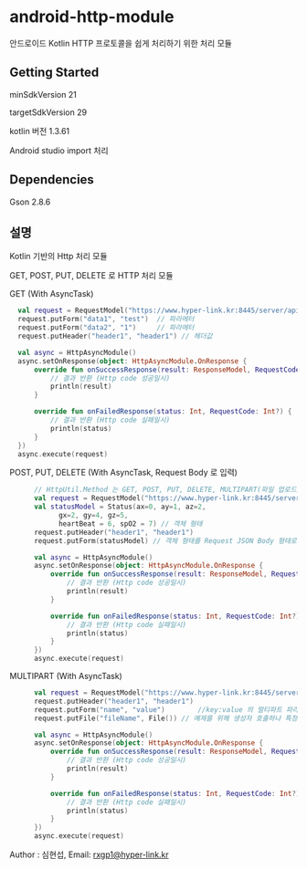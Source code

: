 # android-http-module
안드로이드 Kotlin HTTP 프로토콜을 쉽게 처리하기 위한 처리 모듈 


## Getting Started 
minSdkVersion 21

targetSdkVersion 29

kotlin 버전 1.3.61 

Android studio import 처리

## Dependencies 
Gson 2.8.6 

## 설명
Kotlin 기반의 Http 처리 모듈 

GET, POST, PUT, DELETE 로 HTTP 처리 모듈 


GET (With AsyncTask) 
~~~kotlin
  val request = RequestModel("https://www.hyper-link.kr:8445/server/api/test/getData", HttpUtil.Method.GET)
  request.putForm("data1", "test")  // 파라메터
  request.putForm("data2", "1")     // 파라메터 
  request.putHeader("header1", "header1") // 헤더값

  val async = HttpAsyncModule()
  async.setOnResponse(object: HttpAsyncModule.OnResponse {
      override fun onSuccessResponse(result: ResponseModel, RequestCode: Int?) {
          // 결과 반환 (Http code 성공일시)
          println(result)
      }

      override fun onFailedResponse(status: Int, RequestCode: Int?) {
          // 결과 반환 (Http code 실패일시)
          println(status)
      }
  })
  async.execute(request)
~~~ 

POST, PUT, DELETE (With AsyncTask, Request Body 로 입력) 
~~~kotlin
      // HttpUtil.Method 는 GET, POST, PUT, DELETE, MULTIPART(파일 업로드) 존재 
      val request = RequestModel("https://www.hyper-link.kr:8445/server/api/test/postData", HttpUtil.Method.POST) 
      val statusModel = Status(ax=0, ay=1, az=2,
            gx=2, gy=4, gz=5,
            heartBeat = 6, spO2 = 7) // 객체 형태
      request.putHeader("header1", "header1")
      request.putForm(statusModel) // 객체 형태를 Request JSON Body 형태로 입력 

      val async = HttpAsyncModule()
      async.setOnResponse(object: HttpAsyncModule.OnResponse {
          override fun onSuccessResponse(result: ResponseModel, RequestCode: Int?) {
              // 결과 반환 (Http code 성공일시)
              println(result)
          }

          override fun onFailedResponse(status: Int, RequestCode: Int?) {
              // 결과 반환 (Http code 실패일시)
              println(status)
          }
      })
      async.execute(request)
~~~

MULTIPART (With AsyncTask) 
~~~kotlin
      val request = RequestModel("https://www.hyper-link.kr:8445/server/api/test/postData", HttpUtil.Method.MULTIPART)
      request.putHeader("header1", "header1")
      request.putForm("name", "value")        //key:value 의 멀티파트 파라메터 
      request.putFile("fileName", File()) // 예제를 위해 생성자 호출하나 특정 경로의 이미지나 동영상을 가져와 해당 객체로 입력

      val async = HttpAsyncModule()
      async.setOnResponse(object: HttpAsyncModule.OnResponse {
          override fun onSuccessResponse(result: ResponseModel, RequestCode: Int?) {
              // 결과 반환 (Http code 성공일시)
              println(result)
          }

          override fun onFailedResponse(status: Int, RequestCode: Int?) {
              // 결과 반환 (Http code 실패일시)
              println(status)
          }
      })
      async.execute(request)

~~~

Author : 심현섭, Email: rxgp1@hyper-link.kr
